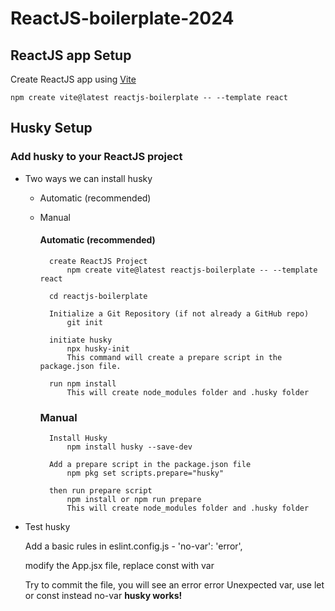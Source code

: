 # ReactJS-boilerplate-2024

## ReactJS app Setup

Create ReactJS app using [Vite](https://vitejs.dev/guide/)

    npm create vite@latest reactjs-boilerplate -- --template react

## Husky Setup

### Add husky to your ReactJS project

- Two ways we can install husky

    - Automatic (recommended)
    - Manual

        #### Automatic (recommended)

            create ReactJS Project
                npm create vite@latest reactjs-boilerplate -- --template react

            cd reactjs-boilerplate

            Initialize a Git Repository (if not already a GitHub repo)
                git init

            initiate husky
                npx husky-init
                This command will create a prepare script in the package.json file.

            run npm install 
                This will create node_modules folder and .husky folder
        
        ### Manual

            Install Husky
                npm install husky --save-dev

            Add a prepare script in the package.json file
                npm pkg set scripts.prepare="husky"
            
            then run prepare script
                npm install or npm run prepare
                This will create node_modules folder and .husky folder


- Test husky

    Add a basic rules in eslint.config.js
        - 'no-var': 'error',

    modify the App.jsx file, replace const with var

    Try to commit the file, you will see an error
        error  Unexpected var, use let or const instead  no-var
    <strong>husky works!</strong>
